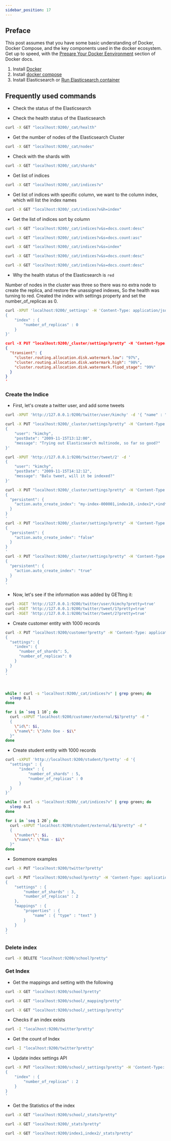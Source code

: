 ```yaml
---
sidebar_position: 17
---
```


## Preface

This post assumes that you have some basic understanding of Docker, Docker Compose, and the key components used in the docker ecosystem. Get up to speed, with the [Prepare Your Docker Eenvironment](https://docs.docker.com/get-started/#prepare-your-docker-environment) section of Docker docs.

1. Install [Docker](https://docs.docker.com/install/linux/docker-ce/ubuntu/)
2. Install [docker compose](https://docs.docker.com/compose/install/)
3. Install Elasticsearch or [Run Elasticsearch container](https://github.com/JinnaBalu/elasticsearch/blob/master/2019-08-29-Elasticsearch-Single-Node-using-Docker-Compose.md)


## Frequently used commands

- Check the status of the Elasticsearch

- Check the health status of the Elasticsearch

```bash
curl -X GET "localhost:9200/_cat/health"
```

- Get the number of nodes of the Elasticsearch Cluster

```bash
curl -X GET "localhost:9200/_cat/nodes"
```

- Check with the shards with 

```bash
curl -X GET "localhost:9200/_cat/shards"
```

- Get list of indices

```bash
curl -X GET "localhost:9200/_cat/indices?v"
```

- Get list of indices with specific column, we want to the column index, which will list the index names

```bash
curl -X GET "localhost:9200/_cat/indices?v&h=index"
```

- Get the list of indices sort by column

```bash
curl -X GET "localhost:9200/_cat/indices?v&s=docs.count:desc"

curl -X GET "localhost:9200/_cat/indices?v&s=docs.count:asc"

curl -X GET "localhost:9200/_cat/indices?v&s=index"

curl -X GET "localhost:9200/_cat/indices?v&s=docs.count:desc"

curl -X GET "localhost:9200/_cat/indices?v&s=docs.count:desc"
```

- Why the health status of the Elasticsearch is `red`

Number of nodes in the cluster was three so there was no extra node to create the replica, and restore the unassigned indexes, So the health was turning to red. Created the index with settings property and set the number_of_replicas as 0.

```bash
curl -XPUT 'localhost:9200/_settings' -H 'Content-Type: application/json' -d '
{
    "index" : {
        "number_of_replicas" : 0
    }
}'
```
```json
curl -X PUT "localhost:9200/_cluster/settings?pretty" -H 'Content-Type: application/json' -d'
{
  "transient": {
    "cluster.routing.allocation.disk.watermark.low": "97%",
    "cluster.routing.allocation.disk.watermark.high": "98%",
    "cluster.routing.allocation.disk.watermark.flood_stage": "99%"
  }
}
'
```

### Create the Indice

- First, let's create a twitter user, and add some tweets

```bash
curl -XPUT 'http://127.0.0.1:9200/twitter/user/kimchy' -d '{ "name" : "Shay Banon" }'

curl -X PUT "localhost:9200/_cluster/settings?pretty" -H 'Content-Type: application/json' -d'
{
    "user": "kimchy",
    "postDate": "2009-11-15T13:12:00",
    "message": "Trying out Elasticsearch multinode, so far so good?"
}'

curl -XPUT 'http://127.0.0.1:9200/twitter/tweet/2' -d '
{
    "user": "kimchy",
    "postDate": "2009-11-15T14:12:12",
    "message": "Balu tweet, will it be indexed?"
}'
```
```bash
curl -X PUT "localhost:9200/_cluster/settings?pretty" -H 'Content-Type: application/json' -d'
{
  "persistent": {
    "action.auto_create_index": "my-index-000001,index10,-index1*,+ind*" 
  }
}
'
curl -X PUT "localhost:9200/_cluster/settings?pretty" -H 'Content-Type: application/json' -d'
{
  "persistent": {
    "action.auto_create_index": "false" 
  }
}
'
curl -X PUT "localhost:9200/_cluster/settings?pretty" -H 'Content-Type: application/json' -d'
{
  "persistent": {
    "action.auto_create_index": "true" 
  }
}
'
```


- Now, let's see if the information was added by GETting it:

```bash
curl -XGET 'http://127.0.0.1:9200/twitter/user/kimchy?pretty=true'
curl -XGET 'http://127.0.0.1:9200/twitter/tweet/1?pretty=true'
curl -XGET 'http://127.0.0.1:9200/twitter/tweet/2?pretty=true'
```

- Create customer entity with 1000 records 

```bash
curl -X PUT "localhost:9200/customer?pretty" -H 'Content-Type: application/json' -d'
{
  "settings": {
    "index": {
      "number_of_shards": 5,  
      "number_of_replicas": 0 
    }
  }
}
'



while ! curl -s "localhost:9200/_cat/indices?v" | grep green; do
  sleep 0.1
done

for i in `seq 1 10`; do
  curl -sXPUT "localhost:9200/customer/external/$i?pretty" -d "
  {
    \"id\": $i,
    \"name\": \"John Doe - $i\"
  }"
done
```


- Create student entity with 1000 records 

```bash
curl -sXPUT 'http://localhost:9200/student/?pretty' -d '{
  "settings" : {
      "index" : {
          "number_of_shards" : 5,
          "number_of_replicas" : 0
      }
  }
}'

while ! curl -s "localhost:9200/_cat/indices?v" | grep green; do
  sleep 0.1
done

for i in `seq 1 20`; do
  curl -sXPUT "localhost:9200/student/external/$i?pretty" -d "
  {
    \"number\": $i,
    \"name\": \"Ram - $i\"
  }"
done
```

- Somemore examples

```bash
curl -X PUT "localhost:9200/twitter?pretty"

curl -X PUT "localhost:9200/school?pretty" -H 'Content-Type: application/json' -d'
{
    "settings" : {
        "number_of_shards" : 3,
        "number_of_replicas" : 2
    },
    "mappings" : {
        "properties" : {
            "name" : { "type" : "text" }
        }
    }
}
'
```

### Delete index

```bash
curl -X DELETE "localhost:9200/school?pretty"
```

### Get Index

- Get the mappings and setting with the following

```bash
curl -X GET "localhost:9200/school?pretty"

curl -X GET "localhost:9200/school/_mapping?pretty"

curl -X GET "localhost:9200/school/_settings?pretty"

```

- Checks if an index exists

```bash
curl -I "localhost:9200/twitter?pretty"
```

- Get the count of Index

```bash
curl -I "localhost:9200/twitter?pretty"
```

- Update index settings API

```bash
curl -X PUT "localhost:9200/school/_settings?pretty" -H 'Content-Type: application/json' -d'
{
    "index" : {
        "number_of_replicas" : 2
    }
}
'
```

- Get the Statistics of the index

```bash
curl -X GET "localhost:9200/school/_stats?pretty"

curl -X GET "localhost:9200/_stats?pretty"

curl -X GET "localhost:9200/index1,index2/_stats?pretty"
```
